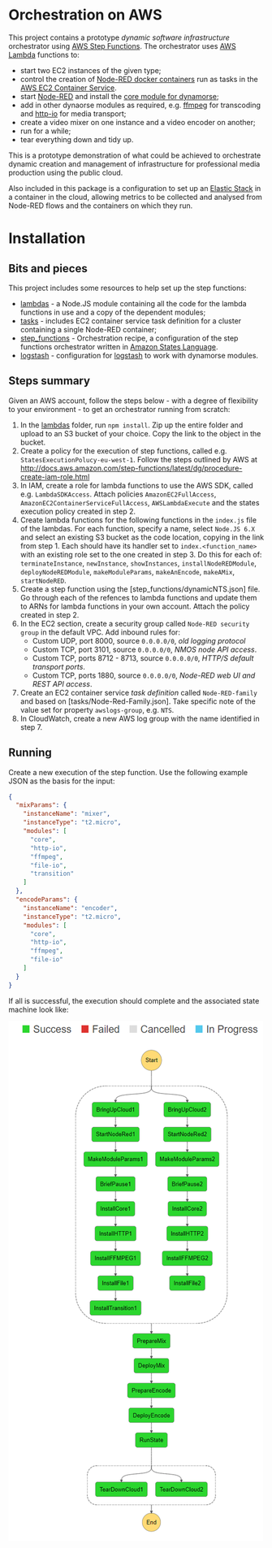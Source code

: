 # Orchestration on AWS

This project contains a prototype _dynamic software infrastructure_ orchestrator using [AWS Step Functions](https://aws.amazon.com/step-functions/). The orchestrator uses [AWS Lambda](https://aws.amazon.com/lambda/) functions to:

* start two EC2 instances of the given type;
* control the creation of [Node-RED docker containers](https://nodered.org/docs/platforms/docker) run as tasks in the [AWS EC2 Container Service](https://aws.amazon.com/ecs/).
* start [Node-RED](https://nodered.org/) and install the [core module for dynamorse](https://flows.nodered.org/node/node-red-contrib-dynamorse-core);
* add in other dynaorse modules as required, e.g. [ffmpeg](https://flows.nodered.org/node/node-red-contrib-dynamorse-ffmpeg) for transcoding and [http-io](https://flows.nodered.org/node/node-red-contrib-dynamorse-http-io) for media transport;
* create a video mixer on one instance and a video encoder on another;
* run for a while;
* tear everything down and tidy up.

This is a prototype demonstration of what could be achieved to orchestrate dynamic creation and management of infrastructure for professional media production using the public cloud.

Also included in this package is a configuration to set up an [Elastic Stack](https://www.elastic.co/products) in a container in the cloud, allowing metrics to be collected and analysed from Node-RED flows and the containers on which they run.

# Installation

## Bits and pieces

This project includes some resources to help set up the step functions:

* [lambdas](./lambdas) - a Node.JS module containing all the code for the lambda functions in use and a copy of the dependent modules;
* [tasks](./tasks) - includes EC2 container service task definition for a cluster containing a single Node-RED container;
* [step_functions](./step_functions) - Orchestration recipe, a configuration of the step functions orchestrator written in [Amazon States Language](https://states-language.net/spec.html).
* [logstash](./logstash) - configuration for [logstash](https://www.elastic.co/products/logstash) to work with dynamorse modules.

## Steps summary

Given an AWS account, follow the steps below - with a degree of flexibility to your environment - to get an orchestrator running from scratch:

1. In the [lambdas](./lambdas) folder, run `npm install`. Zip up the entire folder and upload to an S3 bucket of your choice. Copy the link to the object in the bucket.
2. Create a policy for the execution of step functions, called e.g. `StatesExecutionPolucy-eu-west-1`. Follow the steps outlined by AWS at http://docs.aws.amazon.com/step-functions/latest/dg/procedure-create-iam-role.html
3. In IAM, create a role for lambda functions to use the AWS SDK, called e.g. `LambdaSDKAccess`. Attach policies `AmazonEC2FullAccess`, `AmazonEC2ContainerServiceFullAccess`, `AWSLambdaExecute` and the states execution policy created in step 2.
4. Create lambda functions for the following functions in the `index.js` file of the lambdas. For each function, specify a name, select `Node.JS 6.X` and select an existing S3 bucket as the code location, copying in the link from step 1. Each should have its handler set to `index.<function_name>` with an existing role set to the one created in step 3. Do this for each of: `terminateInstance`, `newInstance`, `showInstances`, `installNodeREDModule`, `deployNodeREDModule`, `makeModuleParams`, `makeAnEncode`, `makeAMix`, `startNodeRED`.
5. Create a step function using the [step_functions/dynamicNTS.json] file. Go through each of the refences to lambda functions and update them to ARNs for lambda functions in your own account. Attach the policy created in step 2.
6. In the EC2 section, create a security group called `Node-RED security group` in the default VPC. Add inbound rules for:
   * Custom UDP, port 8000, source `0.0.0.0/0`, _old logging protocol_
   * Custom TCP, port 3101, source `0.0.0.0/0`, _NMOS node API access_.
   * Custom TCP, ports 8712 - 8713, source `0.0.0.0/0`, _HTTP/S default transport ports_.
   * Custom TCP, ports 1880, source `0.0.0.0/0`, _Node-RED web UI and REST API access_.
7. Create an EC2 container service _task definition_ called `Node-RED-family` and based on [tasks/Node-Red-Family.json]. Take specific note of the value set for property `awslogs-group`, e.g. `NTS`.
8. In CloudWatch, create a new AWS log group with the name identified in step 7.

## Running

Create a new execution of the step function. Use the following example JSON as the basis for the input:

```json
{
  "mixParams": {
    "instanceName": "mixer",
    "instanceType": "t2.micro",
    "modules": [
      "core",
      "http-io",
      "ffmpeg",
      "file-io",
      "transition"
    ]
  },
  "encodeParams": {
    "instanceName": "encoder",
    "instanceType": "t2.micro",
    "modules": [
      "core",
      "http-io",
      "ffmpeg",
      "file-io"
    ]
  }
}
```

If all is successful, the execution should complete and the associated state machine look like:

![successful execution](images/step_function.png)
